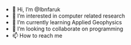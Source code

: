 - 👋 Hi, I’m @Ibnfaruk 
- 👀 I’m interested in computer related research
- 🌱 I’m currently learning Applied Geophysics
- 💞️ I’m looking to collaborate on programming
- 📫 How to reach me 

<!---
Ibnfaruk/Ibnfaruk is a ✨ special ✨ repository because its `README.md` (this file) appears on your GitHub profile.
You can click the Preview link to take a look at your changes.
--->
